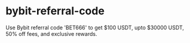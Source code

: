 # bybit-referral-code
Use Bybit referral code 'BET666' to get $100 USDT, upto $30000 USDT, 50% off fees, and exclusive rewards.
